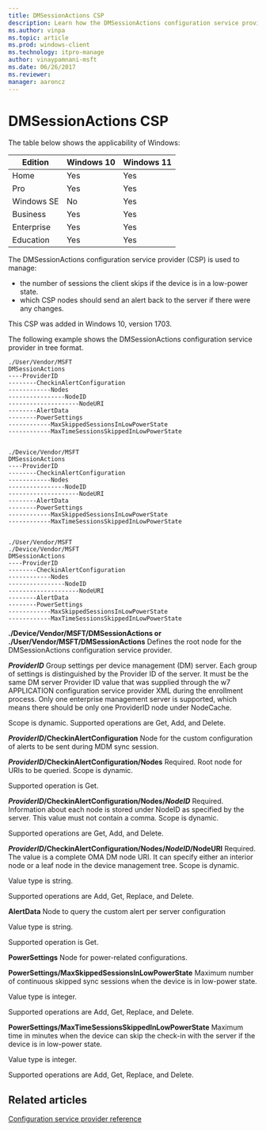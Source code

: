 ```yaml
---
title: DMSessionActions CSP
description: Learn how the DMSessionActions configuration service provider (CSP) is used to manage the number of sessions the client skips if the device is in a low-power state.
ms.author: vinpa
ms.topic: article
ms.prod: windows-client
ms.technology: itpro-manage
author: vinaypamnani-msft
ms.date: 06/26/2017
ms.reviewer: 
manager: aaroncz
---
```


# DMSessionActions CSP

The table below shows the applicability of Windows:

|Edition|Windows 10|Windows 11|
|--- |--- |--- |
|Home|Yes|Yes|
|Pro|Yes|Yes|
|Windows SE|No|Yes|
|Business|Yes|Yes|
|Enterprise|Yes|Yes|
|Education|Yes|Yes|

The DMSessionActions configuration service provider (CSP) is used to manage:

- the number of sessions the client skips if the device is in a low-power state.
- which CSP nodes should send an alert back to the server if there were any changes.

This CSP was added in Windows 10, version 1703.

The following example shows the DMSessionActions configuration service provider in tree format.
```
./User/Vendor/MSFT
DMSessionActions
----ProviderID
--------CheckinAlertConfiguration
------------Nodes
----------------NodeID
--------------------NodeURI
--------AlertData
--------PowerSettings
------------MaxSkippedSessionsInLowPowerState
------------MaxTimeSessionsSkippedInLowPowerState


./Device/Vendor/MSFT
DMSessionActions
----ProviderID
--------CheckinAlertConfiguration
------------Nodes
----------------NodeID
--------------------NodeURI
--------AlertData
--------PowerSettings
------------MaxSkippedSessionsInLowPowerState
------------MaxTimeSessionsSkippedInLowPowerState


./User/Vendor/MSFT
./Device/Vendor/MSFT
DMSessionActions
----ProviderID
--------CheckinAlertConfiguration
------------Nodes
----------------NodeID
--------------------NodeURI
--------AlertData
--------PowerSettings
------------MaxSkippedSessionsInLowPowerState
------------MaxTimeSessionsSkippedInLowPowerState
```

<a href="" id="vendor-msft-dmsessionactions"></a>**./Device/Vendor/MSFT/DMSessionActions or ./User/Vendor/MSFT/DMSessionActions**
Defines the root node for the DMSessionActions configuration service provider.

<a href="" id="providerid"></a>***ProviderID***
Group settings per device management (DM) server. Each group of settings is distinguished by the Provider ID of the server. It must be the same DM server Provider ID value that was supplied through the w7 APPLICATION configuration service provider XML during the enrollment process. Only one enterprise management server is supported, which means there should be only one ProviderID node under NodeCache.

Scope is dynamic. Supported operations are Get, Add, and Delete.

<a href="" id="checkinalertconfiguration"></a>***ProviderID*/CheckinAlertConfiguration**
Node for the custom configuration of alerts to be sent during MDM sync session.

<a href="" id="nodes"></a>***ProviderID*/CheckinAlertConfiguration/Nodes**
Required. Root node for URIs to be queried. Scope is dynamic.

Supported operation is Get.

<a href="" id="nodeid"></a>***ProviderID*/CheckinAlertConfiguration/Nodes/*NodeID***
Required. Information about each node is stored under NodeID as specified by the server. This value must not contain a comma. Scope is dynamic.

Supported operations are Get, Add, and Delete.

<a href="" id="nodeuri"></a>***ProviderID*/CheckinAlertConfiguration/Nodes/*NodeID*/NodeURI**
Required. The value is a complete OMA DM node URI. It can specify either an interior node or a leaf node in the device management tree. Scope is dynamic.

Value type is string.

Supported operations are Add, Get, Replace, and Delete.

<a href="" id="alertdata"></a>**AlertData**
Node to query the custom alert per server configuration

Value type is string.

Supported operation is Get.

<a href="" id="powersettings"></a>**PowerSettings**
Node for power-related configurations.

<a href="" id="maxskippedsessionsinlowpowerstate"></a>**PowerSettings/MaxSkippedSessionsInLowPowerState**
Maximum number of continuous skipped sync sessions when the device is in low-power state.

Value type is integer.

Supported operations are Add, Get, Replace, and Delete.

<a href="" id="maxtimesessionsskippedinlowpowerstate"></a>**PowerSettings/MaxTimeSessionsSkippedInLowPowerState**
Maximum time in minutes when the device can skip the check-in with the server if the device is in low-power state.

Value type is integer.

Supported operations are Add, Get, Replace, and Delete.

## Related articles

[Configuration service provider reference](index.yml)
